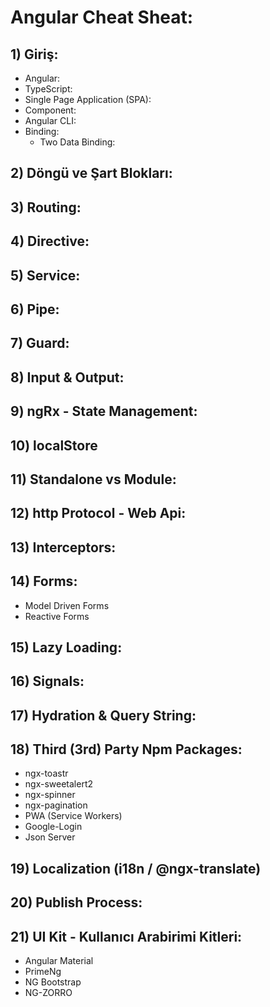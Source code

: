 # Angular Cheat Sheat:
## 1) Giriş:
- Angular:
- TypeScript:
- Single Page Application (SPA):
- Component:
- Angular CLI:
- Binding:
  - Two Data Binding:
## 2) Döngü ve Şart Blokları:
## 3) Routing:
## 4) Directive:
## 5) Service:
## 6) Pipe:
## 7) Guard:
## 8) Input & Output:
## 9) ngRx - State Management:
## 10) localStore
## 11) Standalone vs Module:
## 12) http Protocol - Web Api:
## 13) Interceptors:
## 14) Forms:
- Model Driven Forms
- Reactive Forms
## 15) Lazy Loading:
## 16) Signals:
## 17) Hydration & Query String:
## 18) Third (3rd) Party Npm Packages:
- ngx-toastr
- ngx-sweetalert2
- ngx-spinner
- ngx-pagination
- PWA (Service Workers)
- Google-Login
- Json Server
## 19) Localization (i18n / @ngx-translate)
## 20) Publish Process:
## 21) UI Kit - Kullanıcı Arabirimi Kitleri:
- Angular Material
- PrimeNg
- NG Bootstrap
- NG-ZORRO

